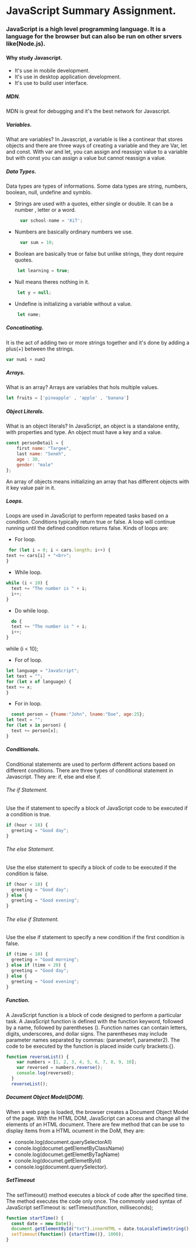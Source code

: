 # JavaScript Summary Assignment. 
### JavaScript is a high level programming language. It is a language for the browser but can also be run on other srvers like(Node.js). 
#### Why study Javascript.
- It's use in mobile development.
- It's use in desktop application development.
- It's use to build user interface.
  
##### MDN.
MDN is great for debugging and it's the best network for Javascript. 

##### Variables.
What are variables? In Javascript, a variable is like a continear that stores objects and there are three ways of creating a variable and they are Var, let and const. 
With var and let, you can assign and reassign value to a variable but with const you can assign a value but cannot reassign a value. 

##### Data Types.
Data types are types of informations. Some data types are string, numbers, boolean, null, undefine and symblo. 
+ Strings are used with a quotes, either single or double. It can be a number , letter or a word.
  ```javascript
    var school-name = 'KiT';
  ```
+ Numbers are basically ordinary numbers we use.
  ```javascript
    var sum = 10;
  ```
+ Boolean are basically true or false but unlike strings, they dont require quotes.
  ```javascript
   let learning = true;
  ```
+ Null means theres nothing in it.
  ```javascript
   let y = null;
  ```
+ Undefine is initializing a variable without a value.
  ```javascript
   let name;
  ```
##### Concatinating.
It is the act of adding two or more strings together and it's done by adding a plus(+) between the strings.
```javascript
var num1 + num2 
```
##### Arrays. 
What is an array? Arrays are variables that hols multiple values.
```javascript
let fruits = ['pineapple' , 'apple' , 'banana'] 
```
##### Object Literals.
What is an object literals? In JavaScript, an object is a standalone entity, with properties and type. An object must have a key and a value.
```javascript
const personDetail = {
    first name: "Targee",
    last name: "Seneh",
    age : 30,
    gender: "male"
};
``` 
An array of objects means initializing an array that has different objects with it key value pair in it. 

##### Loops.
Loops are used in JavaScript to perform repeated tasks based on a condition. Conditions typically return true or false. A loop will continue running until the defined condition returns false. 
Kinds of loops are:
 + For loop.
  ```javascript
   for (let i = 0; i < cars.length; i++) {
  text += cars[i] + "<br>";
 }
 ```
+ While loop.
```javascript
while (i < 10) {
  text += "The number is " + i;
  i++;
}
```
+ Do while loop.
```javascript
  do {
  text += "The number is " + i;
  i++;
}
```
while (i < 10);
+ For of loop.
```javascript
let language = "JavaScript";
let text = "";
for (let x of language) {
text += x;
}
```
+ For in loop.
```javascript
  const person = {fname:"John", lname:"Doe", age:25};
let text = "";
for (let x in person) {
  text += person[x];
}
```
##### Conditionals.
Conditional statements are used to perform different actions based on different conditions. There are three types of conditional statement in Javascript. They are: if, else and else if. 
###### The if Statement. 
Use the if statement to specify a block of JavaScript code to be executed if a condition is true.
```js
if (hour < 18) {
  greeting = "Good day";
}
```
###### The else Statement.
Use the else statement to specify a block of code to be executed if the condition is false.
```javascript
if (hour < 18) {
  greeting = "Good day";
} else {
  greeting = "Good evening";
}
```

###### The else if Statement.
Use the else if statement to specify a new condition if the first condition is false.
```javascript
if (time < 10) {
  greeting = "Good morning";
} else if (time < 20) {
  greeting = "Good day";
} else {
  greeting = "Good evening";
}
``` 

##### Function.
A JavaScript function is a block of code designed to perform a particular task.
A JavaScript function is defined with the function keyword, followed by a name, followed by parentheses ().
Function names can contain letters, digits, underscores, and dollar signs.
The parentheses may include parameter names separated by commas:
(parameter1, parameter2).
The code to be executed by the function is placed inside curly brackets:{}.
```javascript
function reverseList() {
    var numbers = [1, 2, 3, 4, 5, 6, 7, 8, 9, 10];
    var reversed = numbers.reverse();
    console.log(reversed);
  }
  reverseList();
``` 
  
  ##### Document Object Model(DOM).
  When a web page is loaded, the browser creates a Document Object Model of the page. With the HTML DOM, JavaScript can access and change all the elements of an HTML document.
  There are few method that can be use to display items from a HTML ocument in the DoM, they are:
  + console.log(document.querySelectorAll)
  + conole.log(documet.getElemetByClassName)
  + conole.log(documet.getElemetByTagName)
  + conole.log(documet.getElemetById)
  + console.log(document.querySelector).
    
##### SetTimeout
The setTimeout() method executes a block of code after the specified time. The method executes the code only once. The commonly used syntax of JavaScript setTimeout is: setTimeout(function, milliseconds); 
```javascript
function startTime() {
  const date = new Date();
  document.getElementById("txt").innerHTML = date.toLocaleTimeString();
  setTimeout(function() {startTime()}, 1000);
}
```